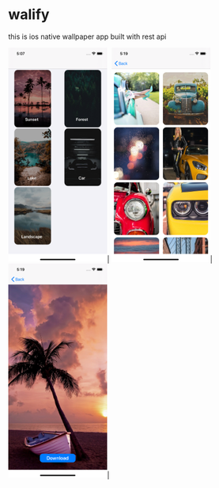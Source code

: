 # walify
this is ios native  wallpaper app built with rest api 

<img src="https://github.com/rahat14/walify/blob/master/images/Simulator%20Screen%20Shot%20-%20iPhone%2011%20-%202020-06-29%20at%2005.07.28.png" width="200" hight = "400">|
<img src="https://github.com/rahat14/walify/blob/master/images/Simulator%20Screen%20Shot%20-%20iPhone%2011%20-%202020-06-29%20at%2005.19.43.png" width="200" hight = "400">|
<img src="https://github.com/rahat14/walify/blob/master/images/Simulator%20Screen%20Shot%20-%20iPhone%2011%20-%202020-06-29%20at%2005.19.03.png" width="200" hight = "400">|
